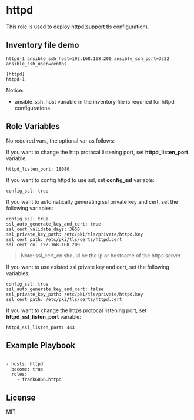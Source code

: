 httpd
==============

This role is used to deploy httpd(support tls configuration).


Inventory file demo
-------------------

```
httpd-1 ansible_ssh_host=192.168.168.200 ansible_ssh_port=3322 ansible_ssh_user=centos

[httpd]
httpd-1
```

Notice:

* ansible_ssh_host variable in the inventory file is requried for httpd configurations


Role Variables
--------------
No required vars, the optional var as follows:


If you want to change the http protocal listening port, set **httpd_listen_port** variable:

```
httpd_listen_port: 18080
```

If you want to config httpd to use ssl, set **config_ssl** variable:

```
config_ssl: true
```

If you want to automatically generating ssl private key and cert, set the following variables:

```
config_ssl: true
ssl_auto_generate_key_and_cert: true
ssl_cert_validate_days: 3650
ssl_private_key_path: /etc/pki/tls/private/httpd.key
ssl_cert_path: /etc/pki/tls/certs/httpd.cert
ssl_cert_cn: 192.168.168.200
```

> Note: ssl_cert_cn should be the ip or hostname of the https server


If you want to use existed ssl private key and cert, set the following variables:

```
config_ssl: true
ssl_auto_generate_key_and_cert: false
ssl_private_key_path: /etc/pki/tls/private/httpd.key
ssl_cert_path: /etc/pki/tls/certs/httpd.cert
```


If you want to change the https protocal listening port, set **httpd_ssl_listen_port** variable:

```
httpd_ssl_listen_port: 443
```


Example Playbook
----------------

```
---
- hosts: httpd
  become: true
  roles:
    - frank6866.httpd
```


License
-------

MIT

